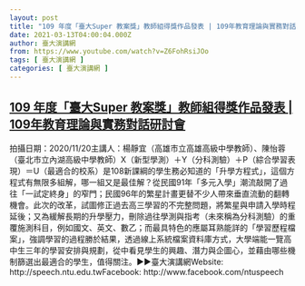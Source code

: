 ```yaml
---
layout: post
title: "109 年度「臺大Super 教案獎」教師組得獎作品發表 | 109年教育理論與實務對話研討會"
date: 2021-03-13T04:00:04.000Z
author: 臺大演講網
from: https://www.youtube.com/watch?v=Z6FohRsiJOo
tags: [ 臺大演講網 ]
categories: [ 臺大演講網 ]
---
```

<!--1615608004000-->
[109 年度「臺大Super 教案獎」教師組得獎作品發表 | 109年教育理論與實務對話研討會](https://www.youtube.com/watch?v=Z6FohRsiJOo)
------

<div>
拍攝日期：2020/11/20主講人：楊靜宜（高雄市立高雄高級中學教師）、陳怡蓉（臺北市立內湖高級中學教師）X（新型學測）＋Y（分科測驗）＋P（綜合學習表現）＝U（最適合的校系）是108新課綱的學生務必知道的「升學方程式」，這個方程式有無限多組解，哪一組又是最佳解？從民國91年「多元入學」潮流敲開了過往「一試定終身」的窄門；民國96年的繁星計畫更替不少人帶來垂直流動的翻轉機會。此次的改革，試圖修正過去高三學習的不完整問題，將繁星與申請入學時程延後；又為緩解長期的升學壓力，刪除過往學測與指考（未來稱為分科測驗）的重覆施測科目，例如國文、英文、數乙；而最具特色的應屬耳熟能詳的「學習歷程檔案」，強調學習的過程勝於結果，透過線上系統檔案資料庫方式，大學端能一覽高中生三年的學習安排與規劃，從中看見學生的興趣、潛力與企圖心，並藉由哪些機制篩選出最適合的學生，值得關注。►►臺大演講網Website: http://speech.ntu.edu.twFacebook: http://www.facebook.com/ntuspeech
</div>
